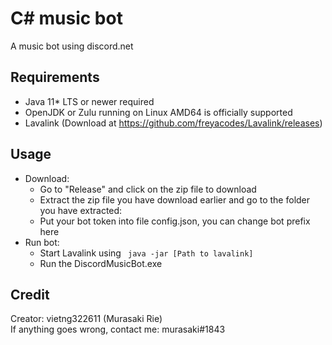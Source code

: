 # C# music bot
A music bot using discord.net
## Requirements
- Java 11* LTS or newer required
- OpenJDK or Zulu running on Linux AMD64 is officially supported
- Lavalink (Download at https://github.com/freyacodes/Lavalink/releases)
## Usage
- Download:
  - Go to "Release" and click on the zip file to download
  - Extract the zip file you have download earlier and go to the folder you have extracted:
  - Put your bot token into file config.json, you can change bot prefix here
- Run bot:
  - Start Lavalink using ``` java -jar [Path to lavalink]```
  - Run the DiscordMusicBot.exe

## Credit
Creator: vietng322611 (Murasaki Rie)  
If anything goes wrong, contact me: murasaki#1843

